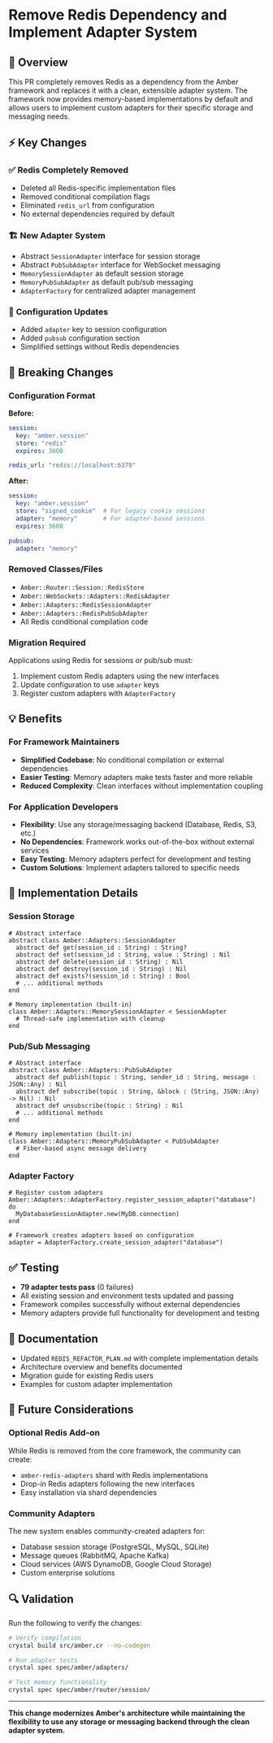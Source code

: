 # Remove Redis Dependency and Implement Adapter System

## 🎯 Overview

This PR completely removes Redis as a dependency from the Amber framework and replaces it with a clean, extensible adapter system. The framework now provides memory-based implementations by default and allows users to implement custom adapters for their specific storage and messaging needs.

## ⚡ Key Changes

### ✅ **Redis Completely Removed**
- Deleted all Redis-specific implementation files
- Removed conditional compilation flags
- Eliminated `redis_url` from configuration  
- No external dependencies required by default

### 🏗️ **New Adapter System**
- Abstract `SessionAdapter` interface for session storage
- Abstract `PubSubAdapter` interface for WebSocket messaging
- `MemorySessionAdapter` as default session storage
- `MemoryPubSubAdapter` as default pub/sub messaging
- `AdapterFactory` for centralized adapter management

### 📝 **Configuration Updates**
- Added `adapter` key to session configuration
- Added `pubsub` configuration section
- Simplified settings without Redis dependencies

## 🚨 Breaking Changes

### **Configuration Format**
**Before:**
```yaml
session:
  key: "amber.session"
  store: "redis"
  expires: 3600

redis_url: "redis://localhost:6379"
```

**After:**
```yaml
session:
  key: "amber.session"
  store: "signed_cookie"  # For legacy cookie sessions
  adapter: "memory"       # For adapter-based sessions
  expires: 3600

pubsub:
  adapter: "memory"
```

### **Removed Classes/Files**
- `Amber::Router::Session::RedisStore`
- `Amber::WebSockets::Adapters::RedisAdapter`
- `Amber::Adapters::RedisSessionAdapter`
- `Amber::Adapters::RedisPubSubAdapter`
- All Redis conditional compilation code

### **Migration Required**
Applications using Redis for sessions or pub/sub must:
1. Implement custom Redis adapters using the new interfaces
2. Update configuration to use `adapter` keys
3. Register custom adapters with `AdapterFactory`

## 💡 Benefits

### **For Framework Maintainers**
- **Simplified Codebase**: No conditional compilation or external dependencies
- **Easier Testing**: Memory adapters make tests faster and more reliable
- **Reduced Complexity**: Clean interfaces without implementation coupling

### **For Application Developers**
- **Flexibility**: Use any storage/messaging backend (Database, Redis, S3, etc.)
- **No Dependencies**: Framework works out-of-the-box without external services
- **Easy Testing**: Memory adapters perfect for development and testing
- **Custom Solutions**: Implement adapters tailored to specific needs

## 🔧 Implementation Details

### **Session Storage**
```crystal
# Abstract interface
abstract class Amber::Adapters::SessionAdapter
  abstract def get(session_id : String) : String?
  abstract def set(session_id : String, value : String) : Nil
  abstract def delete(session_id : String) : Nil
  abstract def destroy(session_id : String) : Nil
  abstract def exists?(session_id : String) : Bool
  # ... additional methods
end

# Memory implementation (built-in)
class Amber::Adapters::MemorySessionAdapter < SessionAdapter
  # Thread-safe implementation with cleanup
end
```

### **Pub/Sub Messaging**
```crystal
# Abstract interface  
abstract class Amber::Adapters::PubSubAdapter
  abstract def publish(topic : String, sender_id : String, message : JSON::Any) : Nil
  abstract def subscribe(topic : String, &block : (String, JSON::Any) -> Nil) : Nil
  abstract def unsubscribe(topic : String) : Nil
  # ... additional methods
end

# Memory implementation (built-in)
class Amber::Adapters::MemoryPubSubAdapter < PubSubAdapter
  # Fiber-based async message delivery
end
```

### **Adapter Factory**
```crystal
# Register custom adapters
Amber::Adapters::AdapterFactory.register_session_adapter("database") do
  MyDatabaseSessionAdapter.new(MyDB.connection)
end

# Framework creates adapters based on configuration
adapter = AdapterFactory.create_session_adapter("database")
```

## ✅ Testing

- **79 adapter tests pass** (0 failures)
- All existing session and environment tests updated and passing
- Framework compiles successfully without external dependencies
- Memory adapters provide full functionality for development and testing

## 📖 Documentation

- Updated `REDIS_REFACTOR_PLAN.md` with complete implementation details
- Architecture overview and benefits documented
- Migration guide for existing Redis users
- Examples for custom adapter implementation

## 🎯 Future Considerations

### **Optional Redis Add-on**
While Redis is removed from the core framework, the community can create:
- `amber-redis-adapters` shard with Redis implementations
- Drop-in Redis adapters following the new interfaces
- Easy installation via shard dependencies

### **Community Adapters**
The new system enables community-created adapters for:
- Database session storage (PostgreSQL, MySQL, SQLite)
- Message queues (RabbitMQ, Apache Kafka)
- Cloud services (AWS DynamoDB, Google Cloud Storage)
- Custom enterprise solutions

## 🔍 Validation

Run the following to verify the changes:

```bash
# Verify compilation
crystal build src/amber.cr --no-codegen

# Run adapter tests
crystal spec spec/amber/adapters/

# Test memory functionality
crystal spec spec/amber/router/session/
```

---

**This change modernizes Amber's architecture while maintaining the flexibility to use any storage or messaging backend through the clean adapter system.** 